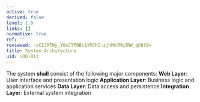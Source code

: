 ```yaml
---
active: true
derived: false
level: 1.0
links: []
normative: true
ref: ''
reviewed: -cCIJM7Ny_YOcCTP0BciYMJhC-zjhMn7MqJNW_qO8f0=
title: System Architecture
uid: SDD-013
---
```


The system **shall** consist of the following major components:
**Web Layer**: User interface and presentation logic
**Application Layer**: Business logic and application services
**Data Layer**: Data access and persistence
**Integration Layer**: External system integration